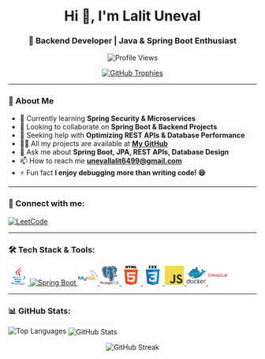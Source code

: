 <h1 align="center">Hi 👋, I'm Lalit Uneval</h1>
<h3 align="center">🚀 Backend Developer | Java & Spring Boot Enthusiast</h3>

<p align="center">
  <img src="https://komarev.com/ghpvc/?username=lalituneval&label=Profile%20views&color=0e75b6&style=flat" alt="Profile Views" />
</p>

<p align="center">
  <a href="https://github.com/ryo-ma/github-profile-trophy">
    <img src="https://github-profile-trophy.vercel.app/?username=lalituneval&theme=algolia&no-frame=true&no-bg=true&margin-w=15" alt="GitHub Trophies"/>
  </a>
</p>

---

### 🚀 About Me
- 🌱 Currently learning **Spring Security & Microservices**
- 👯 Looking to collaborate on **Spring Boot & Backend Projects**
- 🤝 Seeking help with **Optimizing REST APIs & Database Performance**
- 👨‍💻 All my projects are available at **[My GitHub](https://github.com/LalitUneval)**
- 💬 Ask me about **Spring Boot, JPA, REST APIs, Database Design**
- 📫 How to reach me **unevallalit6499@gmail.com**
- ⚡ Fun fact **I enjoy debugging more than writing code! 😆**

---

### 📲 Connect with me:
<p align="left">
<a href="https://www.leetcode.com/lalitcoder-12345" target="_blank">
  <img align="center" src="https://raw.githubusercontent.com/rahuldkjain/github-profile-readme-generator/master/src/images/icons/Social/leet-code.svg" alt="LeetCode" height="30" width="40" />
</a>
</p>

---

### 🛠️ Tech Stack & Tools:
<p align="left">
  <a href="https://www.java.com" target="_blank" rel="noreferrer">
    <img src="https://raw.githubusercontent.com/devicons/devicon/master/icons/java/java-original.svg" alt="Java" width="40" height="40"/>
  </a>
  <a href="https://spring.io/" target="_blank" rel="noreferrer">
    <img src="https://www.vectorlogo.zone/logos/springio/springio-icon.svg" alt="Spring Boot" width="40" height="40"/>
  </a>
  <a href="https://www.mysql.com/" target="_blank" rel="noreferrer">
    <img src="https://raw.githubusercontent.com/devicons/devicon/master/icons/mysql/mysql-original-wordmark.svg" alt="MySQL" width="40" height="40"/>
  </a>
  <a href="https://www.postgresql.org" target="_blank" rel="noreferrer">
    <img src="https://raw.githubusercontent.com/devicons/devicon/master/icons/postgresql/postgresql-original-wordmark.svg" alt="PostgreSQL" width="40" height="40"/>
  </a>
  <a href="https://developer.mozilla.org/en-US/docs/Web/HTML" target="_blank" rel="noreferrer">
    <img src="https://raw.githubusercontent.com/devicons/devicon/master/icons/html5/html5-original-wordmark.svg" alt="HTML" width="40" height="40"/>
  </a>
  <a href="https://developer.mozilla.org/en-US/docs/Web/CSS" target="_blank" rel="noreferrer">
    <img src="https://raw.githubusercontent.com/devicons/devicon/master/icons/css3/css3-original-wordmark.svg" alt="CSS" width="40" height="40"/>
  </a>
  <a href="https://developer.mozilla.org/en-US/docs/Web/JavaScript" target="_blank" rel="noreferrer">
    <img src="https://raw.githubusercontent.com/devicons/devicon/master/icons/javascript/javascript-original.svg" alt="JavaScript" width="40" height="40"/>
  </a>
  <a href="https://www.docker.com/" target="_blank" rel="noreferrer">
    <img src="https://raw.githubusercontent.com/devicons/devicon/master/icons/docker/docker-original-wordmark.svg" alt="Docker" width="40" height="40"/>
  </a>
  <a href="https://www.oracle.com/" target="_blank" rel="noreferrer">
    <img src="https://raw.githubusercontent.com/devicons/devicon/master/icons/oracle/oracle-original.svg" alt="Oracle" width="40" height="40"/>
  </a>
</p>

---

### 📊 GitHub Stats:
<p>
  <img align="left" src="https://github-readme-stats.vercel.app/api/top-langs?username=lalituneval&show_icons=true&locale=en&layout=compact&theme=radical" alt="Top Languages"/>
</p>

<p>&nbsp;<img align="center" src="https://github-readme-stats.vercel.app/api?username=lalituneval&show_icons=true&locale=en&theme=radical" alt="GitHub Stats"/></p>

<p align="center">
  <img src="https://github-readme-streak-stats.herokuapp.com/?user=lalituneval&theme=radical" alt="GitHub Streak"/>
</p>
